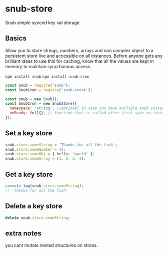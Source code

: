 # snub-store

Snub simple synced key val storage

## Basics

Allow you to store strings, numbers, arrays and non complex object to a persistent store live and accessible on all instances.
Before anyone gets any brilliant ideas to use this for caching, know that all the values are kept in memory to maintain syncrhonous access.

`npm install snub`
`npm install snub-cron`

```javascript
const Snub = require('snub');
const SnubCron = require('snub-store');

const snub = new Snub();
const SnubCron = new SnubStore({
  namespace: 'string', //optional in case you have mutliple snub instances.
  onReady: fn(){}, // function that is called after first sync on instance boot
});

```

## Set a key store

```javascript
snub.store.someString = 'Thanks for all the fish';
snub.store.someNumber = 42;
snub.store.someObj = { hello: 'world' };
snub.store.someArray = [1, 2, 3, 4];
```

## Get a key store

```javascript
console.log(snub.store.someString);
// 'Thanks for all the fish'
```

## Delete a key store

```javascript
delete snub.store.someString;
```

## extra notes

you cant mutate nested structures on stores.
